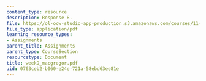 ```yaml
---
content_type: resource
description: Response 8.
file: https://ol-ocw-studio-app-production.s3.amazonaws.com/courses/11-946-planning-in-transition-economies-for-growth-and-equity-spring-2004/0763ceb2b060e24e721a58ebd63ee81e_week9_macgregor.pdf
file_type: application/pdf
learning_resource_types:
- Assignments
parent_title: Assignments
parent_type: CourseSection
resourcetype: Document
title: week9_macgregor.pdf
uid: 0763ceb2-b060-e24e-721a-58ebd63ee81e
---
```

